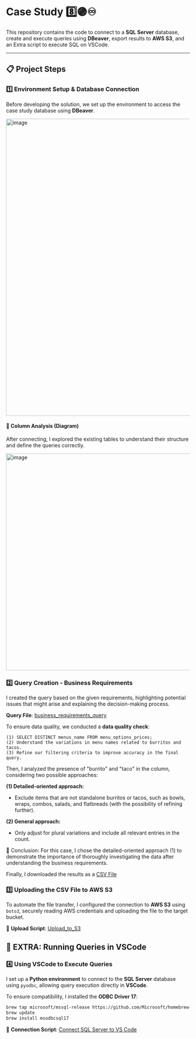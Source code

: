 # Case Study 8️⃣🟣♾️

This repository contains the code to connect to a **SQL Server** database, create and execute queries using **DBeaver**, export results to **AWS S3**, and an Extra script to execute SQL on VSCode.

---

## 📋 Project Steps

### 1️⃣ **Environment Setup & Database Connection**
Before developing the solution, we set up the environment to access the case study database using **DBeaver**.

<img width="811" alt="image" src="https://github.com/user-attachments/assets/13b3618a-ffc3-41eb-8c44-dd0febac3290" />

#### **📌 Column Analysis (Diagram)**
After connecting, I explored the existing tables to understand their structure and define the queries correctly.

<img width="592" alt="image" src="https://github.com/user-attachments/assets/8ff497bc-327c-4c38-8d1b-8b7a3d910b01" />

### 2️⃣ **Query Creation - Business Requirements**

I created the query based on the given requirements, highlighting potential issues that might arise and explaining the decision-making process.

**Query File**: [business_requirements_query](query_counts_burrito_taco.sql)

To ensure data quality, we conducted a **data quality check**:

```
(1) SELECT DISTINCT menus_name FROM menu_options_prices;
(2) Understand the variations in menu names related to burritos and tacos.
(3) Refine our filtering criteria to improve accuracy in the final query.
```

Then, I analyzed the presence of "burrito" and "taco" in the column, considering two possible approaches:

**(1) Detailed-oriented approach:** 
- Exclude items that are not standalone burritos or tacos, such as bowls, wraps, combos, salads, and flatbreads (with the possibility of refining further).

**(2) General approach:** 
- Only adjust for plural variations and include all relevant entries in the count.

📌 Conclusion: For this case, I chose the detailed-oriented approach (1) to demonstrate the importance of thoroughly investigating the data after understanding the business requirements.

Finally, I downloaded the results as a [CSV File](menu_counts_202503110939.csv)

### 3️⃣ **Uploading the CSV File to AWS S3**

To automate the file transfer, I configured the connection to **AWS S3** using `boto3`, securely reading AWS credentials and uploading the file to the target bucket.

📌 **Upload Script**: [Upload_to_S3](upload_to_s3.py)

## 🔹 **EXTRA: Running Queries in VSCode**

### 4️⃣ **Using VSCode to Execute Queries**
I set up a **Python environment** to connect to the **SQL Server** database using `pyodbc`, allowing query execution directly in **VSCode**.  

To ensure compatibility, I installed the **ODBC Driver 17**:

```bash
brew tap microsoft/mssql-release https://github.com/Microsoft/homebrew-mssql-release
brew update
brew install msodbcsql17
```

📌 **Connection Script**: [Connect SQL Server to VS Code](connect_read_sql.py)
